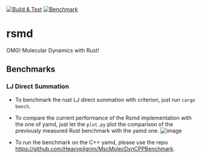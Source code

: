 [![Build & Test](https://github.com/Heavypilgrim/MscMolecDynRustProject/actions/workflows/build_and_test.yml/badge.svg)](https://github.com/Heavypilgrim/MscMolecDynRustProject/actions/workflows/build_and_test.yml) [![Benchmark](https://github.com/Heavypilgrim/MscMolecDynRustProject/actions/workflows/benchmark.yml/badge.svg)](https://github.com/Heavypilgrim/MscMolecDynRustProject/actions/workflows/benchmark.yml)
# rsmd
OMG! Molecular Dynamics with Rust!

## Benchmarks
### LJ Direct Summation
- To benchmark the rust LJ direct summation with criterion, just run `cargo bench`.
- To compare the current performance of the Rsmd implementation with the one of yamd, just let the `plot.py` plot the comparison of the previously measured Rust benchmark with the yamd one.
![image](https://github.com/Heavypilgrim/MscMolecDynRustProject/blob/main/docs/LJ_Direct_Summation_Benchmark_Rust_Vs_C++.png?raw=true)

- To run the benchmark on the C++ yamd, please use the repo https://github.com/Heavypilgrim/MscMolecDynCPPBenchmark.
